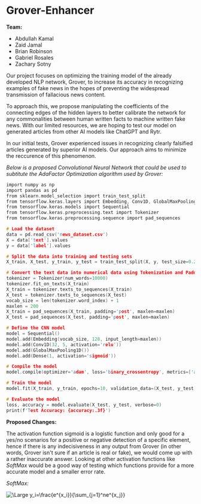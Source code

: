 # Grover-Enhancer

**Team:** 
- Abdullah Kamal
- Zaid Jamal
- Brian Robinson
- Gabriel Rosales
- Zachary Sotny

Our project focuses on optimizing the training model of the already developed NLP network, Grover, to increase its accuracy in recognizing examples of fake news in the hopes of preventing the widespread transmission of fallacious news content.

To approach this, we propose manipulating the coefficients of the connecting edges of the hidden layers to better calibrate the network for any commonalities between human written facts to machine written fake news. With our limited resources, we are hoping to test our model on generated articles from other AI models like ChatGPT and Rytr. 

In our initial tests, Grover experienced issues in recognizing clearly falsified articles generated by superior AI models. Our approach aims to minimize the reccurence of this phenomenon. 


*Below is a proposed Convolutional Neural Network that could be used to subtitute the AdaFactor Optimization algorithm used by Grover:*

```C
import numpy as np
import pandas as pd
from sklearn.model_selection import train_test_split
from tensorflow.keras.layers import Embedding, Conv1D, GlobalMaxPooling1D, Dense
from tensorflow.keras.models import Sequential
from tensorflow.keras.preprocessing.text import Tokenizer
from tensorflow.keras.preprocessing.sequence import pad_sequences

# Load the dataset
data = pd.read_csv('news_dataset.csv')
X = data['text'].values
y = data['label'].values

# Split the data into training and testing sets
X_train, X_test, y_train, y_test = train_test_split(X, y, test_size=0.2, random_state=42)

# Convert the text data into numerical data using Tokenization and Padding
tokenizer = Tokenizer(num_words=10000)
tokenizer.fit_on_texts(X_train)
X_train = tokenizer.texts_to_sequences(X_train)
X_test = tokenizer.texts_to_sequences(X_test)
vocab_size = len(tokenizer.word_index) + 1
maxlen = 200
X_train = pad_sequences(X_train, padding='post', maxlen=maxlen)
X_test = pad_sequences(X_test, padding='post', maxlen=maxlen)

# Define the CNN model
model = Sequential()
model.add(Embedding(vocab_size, 128, input_length=maxlen))
model.add(Conv1D(32, 5, activation='relu'))
model.add(GlobalMaxPooling1D())
model.add(Dense(1, activation='sigmoid'))

# Compile the model
model.compile(optimizer='adam', loss='binary_crossentropy', metrics=['accuracy'])

# Train the model
model.fit(X_train, y_train, epochs=10, validation_data=(X_test, y_test), batch_size=32)

# Evaluate the model
loss, accuracy = model.evaluate(X_test, y_test, verbose=0)
print(f'Test Accuracy: {accuracy:.3f}')
```

**Proposed Changes:**

The activation function sigmoid is a logistic function and only good for a yes/no scenarios for a positive or negative detection of a specific element, hence if there is any indecisiveness in any output from Grover (in other words, Grover isn't sure if an article is real or fake), we would come up with a rather inaccurate answer. Looking at other activation functions like *SoftMax* would be a good way of testing which functions provide for a more accurate model and a smaller error rate.

*SoftMax:*

<img src="https://latex.codecogs.com/svg.latex?\Large&space;y_i=\frac{e^{x_i}}{\sum_{j=1}^ne^{x_j}}" title="\Large y_i=\frac{e^{x_i}}{\sum_{j=1}^ne^{x_j}}" />
